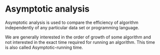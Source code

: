 # Asymptotic analysis

Asymptotic analysis is used to compare the efficiency of algorithm independently of any particular data set or programming language.

We are generally interested in the order of growth of some algorithm and not interested in the exact time required for running an algorithm. This time is also called Asymptotic-running time.
